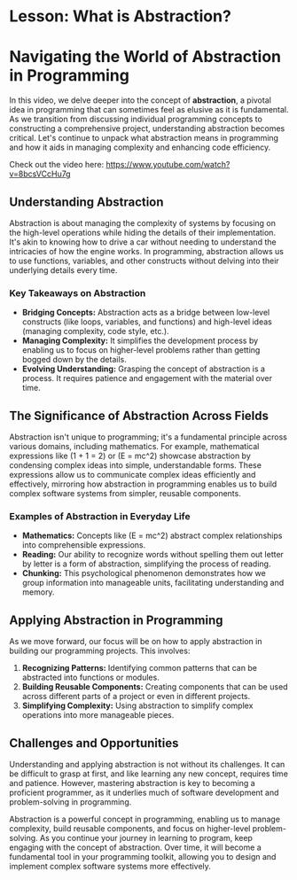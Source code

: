 # Lesson: What is Abstraction?

# Navigating the World of Abstraction in Programming

In this video, we delve deeper into the concept of **abstraction**, a pivotal idea in programming that can sometimes feel as elusive as it is fundamental. As we transition from discussing individual programming concepts to constructing a comprehensive project, understanding abstraction becomes critical. Let's continue to unpack what abstraction means in programming and how it aids in managing complexity and enhancing code efficiency.

Check out the video here: https://www.youtube.com/watch?v=8bcsVCcHu7g

## Understanding Abstraction

Abstraction is about managing the complexity of systems by focusing on the high-level operations while hiding the details of their implementation. It's akin to knowing how to drive a car without needing to understand the intricacies of how the engine works. In programming, abstraction allows us to use functions, variables, and other constructs without delving into their underlying details every time.

### Key Takeaways on Abstraction

- **Bridging Concepts:** Abstraction acts as a bridge between low-level constructs (like loops, variables, and functions) and high-level ideas (managing complexity, code style, etc.).
- **Managing Complexity:** It simplifies the development process by enabling us to focus on higher-level problems rather than getting bogged down by the details.
- **Evolving Understanding:** Grasping the concept of abstraction is a process. It requires patience and engagement with the material over time.

## The Significance of Abstraction Across Fields

Abstraction isn't unique to programming; it's a fundamental principle across various domains, including mathematics. For example, mathematical expressions like \(1 + 1 = 2\) or \(E = mc^2\) showcase abstraction by condensing complex ideas into simple, understandable forms. These expressions allow us to communicate complex ideas efficiently and effectively, mirroring how abstraction in programming enables us to build complex software systems from simpler, reusable components.

### Examples of Abstraction in Everyday Life

- **Mathematics:** Concepts like \(E = mc^2\) abstract complex relationships into comprehensible expressions.
- **Reading:** Our ability to recognize words without spelling them out letter by letter is a form of abstraction, simplifying the process of reading.
- **Chunking:** This psychological phenomenon demonstrates how we group information into manageable units, facilitating understanding and memory.

## Applying Abstraction in Programming

As we move forward, our focus will be on how to apply abstraction in building our programming projects. This involves:

1. **Recognizing Patterns:** Identifying common patterns that can be abstracted into functions or modules.
2. **Building Reusable Components:** Creating components that can be used across different parts of a project or even in different projects.
3. **Simplifying Complexity:** Using abstraction to simplify complex operations into more manageable pieces.

## Challenges and Opportunities

Understanding and applying abstraction is not without its challenges. It can be difficult to grasp at first, and like learning any new concept, requires time and patience. However, mastering abstraction is key to becoming a proficient programmer, as it underlies much of software development and problem-solving in programming.

Abstraction is a powerful concept in programming, enabling us to manage complexity, build reusable components, and focus on higher-level problem-solving. As you continue your journey in learning to program, keep engaging with the concept of abstraction. Over time, it will become a fundamental tool in your programming toolkit, allowing you to design and implement complex software systems more effectively.
